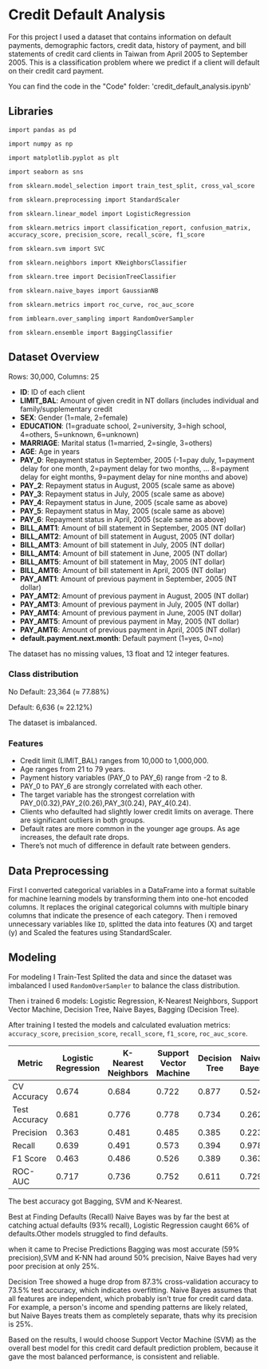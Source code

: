 # Credit Default Analysis
For this project I used a dataset that contains information on default payments, demographic factors, credit data, history of payment, and bill statements of credit card clients in Taiwan from April 2005 to September 2005. This is a classification problem where we predict if a client will default on their credit card payment.

You can find the code in the "Code" folder: 'credit_default_analysis.ipynb'
## Libraries
`import pandas as pd`

`import numpy as np`

`import matplotlib.pyplot as plt`

`import seaborn as sns`

`from sklearn.model_selection import train_test_split, cross_val_score`

`from sklearn.preprocessing import StandardScaler`

`from sklearn.linear_model import LogisticRegression`

`from sklearn.metrics import classification_report, confusion_matrix, accuracy_score, precision_score, recall_score, f1_score`

`from sklearn.svm import SVC`

`from sklearn.neighbors import KNeighborsClassifier`

`from sklearn.tree import DecisionTreeClassifier`

`from sklearn.naive_bayes import GaussianNB`

`from sklearn.metrics import roc_curve, roc_auc_score`

`from imblearn.over_sampling import RandomOverSampler`

`from sklearn.ensemble import BaggingClassifier`

## Dataset Overview
Rows: 30,000, Columns: 25
- **ID**: ID of each client
- **LIMIT_BAL**: Amount of given credit in NT dollars (includes individual and family/supplementary credit
- **SEX**: Gender (1=male, 2=female)
- **EDUCATION**: (1=graduate school, 2=university, 3=high school, 4=others, 5=unknown, 6=unknown)
- **MARRIAGE**: Marital status (1=married, 2=single, 3=others)
- **AGE**: Age in years
- **PAY_0**: Repayment status in September, 2005 (-1=pay duly, 1=payment delay for one month, 2=payment delay for two months, … 8=payment delay for eight months, 9=payment delay for nine months and above)
- **PAY_2**: Repayment status in August, 2005 (scale same as above)
- **PAY_3**: Repayment status in July, 2005 (scale same as above)
- **PAY_4**: Repayment status in June, 2005 (scale same as above)
- **PAY_5**: Repayment status in May, 2005 (scale same as above)
- **PAY_6**: Repayment status in April, 2005 (scale same as above)
- **BILL_AMT1**: Amount of bill statement in September, 2005 (NT dollar)
- **BILL_AMT2**: Amount of bill statement in August, 2005 (NT dollar)
- **BILL_AMT3**: Amount of bill statement in July, 2005 (NT dollar)
- **BILL_AMT4**: Amount of bill statement in June, 2005 (NT dollar)
- **BILL_AMT5**: Amount of bill statement in May, 2005 (NT dollar)
- **BILL_AMT6**: Amount of bill statement in April, 2005 (NT dollar)
- **PAY_AMT1**: Amount of previous payment in September, 2005 (NT dollar)
- **PAY_AMT2**: Amount of previous payment in August, 2005 (NT dollar)
- **PAY_AMT3**: Amount of previous payment in July, 2005 (NT dollar)
- **PAY_AMT4**: Amount of previous payment in June, 2005 (NT dollar)
- **PAY_AMT5**: Amount of previous payment in May, 2005 (NT dollar)
- **PAY_AMT6**: Amount of previous payment in April, 2005 (NT dollar)
- **default.payment.next.month**: Default payment (1=yes, 0=no)

The dataset has no missing values, 13 float and 12 integer features.

### Class distribution 

No Default: 23,364 (≈ 77.88%)

Default: 6,636 (≈ 22.12%)

The dataset is imbalanced.

### Features
- Credit limit (LIMIT_BAL) ranges from 10,000 to 1,000,000.
- Age ranges from 21 to 79 years.
- Payment history variables (PAY_0 to PAY_6) range from -2 to 8.
- PAY_0 to PAY_6 are strongly correlated with each other.
- The target variable has the strongest correlation with PAY_0(0.32),PAY_2(0.26),PAY_3(0.24), PAY_4(0.24).
- Clients who defaulted had slightly lower credit limits on average. There are significant outliers in both groups.
- Default rates are more common in the younger age groups. As age increases, the default rate drops.
- There’s not much of difference in default rate between genders.

## Data Preprocessing
First I converted categorical variables in a DataFrame into a format suitable for machine learning models by transforming them into one-hot encoded columns. It replaces the original categorical columns with multiple binary columns that indicate the presence of each category. Then i removed unnecessary variables like `ID`, splitted the data into features (X) and target (y) and Scaled the features using StandardScaler.

## Modeling

For modeling I Train-Test Splited the data and since the dataset was imbalanced I used `RandomOverSampler` to balance the class distribution.

Then i trained 6 models: Logistic Regression, K-Nearest Neighbors, Support Vector Machine, Decision Tree, Naive Bayes, Bagging (Decision Tree).

After training I tested the models and calculated evaluation metrics: `accuracy_score`, `precision_score`, `recall_score`, `f1_score`, `roc_auc_score`.

| Metric         | Logistic Regression | K-Nearest Neighbors | Support Vector Machine | Decision Tree | Naive Bayes | Bagging (Decision Tree) |
|----------------|---------------------|----------------------|-------------------------|----------------|--------------|--------------------------|
| CV Accuracy    | 0.674               | 0.684                | 0.722                   | 0.877          | 0.524        | 0.929                    |
| Test Accuracy  | 0.681               | 0.776                | 0.778                   | 0.734          | 0.262        | 0.806                    |
| Precision      | 0.363               | 0.481                | 0.485                   | 0.385          | 0.223        | 0.565                    |
| Recall         | 0.639               | 0.491                | 0.573                   | 0.394          | 0.978        | 0.434                    |
| F1 Score       | 0.463               | 0.486                | 0.526                   | 0.389          | 0.363        | 0.491                    |
| ROC-AUC        | 0.717               | 0.736                | 0.752                   | 0.611          | 0.729        | 0.746                    |

The best accuracy got Bagging, SVM and K-Nearest.

Best at Finding Defaults (Recall) Naive Bayes was by far the best at catching actual defaults (93% recall), Logistic Regression caught 66% of defaults.Other models struggled to find defaults.

when it came to Precise Predictions Bagging was most accurate (59% precision),SVM and K-NN had around 50% precision, Naive Bayes had very poor precision at only 25%.

Decision Tree showed a huge drop from 87.3% cross-validation accuracy to 73.5% test accuracy, which indicates overfitting. Naive Bayes assumes that all features are independent, which probably isn't true for credit card data. For example, a person's income and spending patterns are likely related, but Naive Bayes treats them as completely separate, thats why its precision is 25%.

Based on the results, I would choose Support Vector Machine (SVM) as the overall best model for this credit card default prediction problem, because it gave the most balanced performance, is consistent and reliable. 

